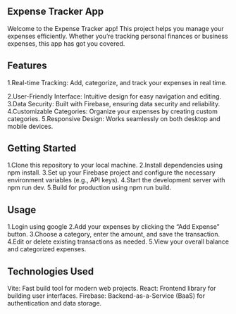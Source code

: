 ## Expense Tracker App
Welcome to the Expense Tracker app! This project helps you manage your expenses efficiently. Whether you’re tracking personal finances or business expenses, this app has got you covered.

## Features
1.Real-time Tracking: Add, categorize, and track your expenses in real time.

2.User-Friendly Interface: Intuitive design for easy navigation and editing.
3.Data Security: Built with Firebase, ensuring data security and reliability.
4.Customizable Categories: Organize your expenses by creating custom categories.
5.Responsive Design: Works seamlessly on both desktop and mobile devices.

## Getting Started
1.Clone this repository to your local machine.
2.Install dependencies using npm install.
3.Set up your Firebase project and configure the necessary environment variables (e.g., API keys).
4.Start the development server with npm run dev.
5.Build for production using npm run build.

## Usage
1.Login using google
2.Add your expenses by clicking the “Add Expense” button.
3.Choose a category, enter the amount, and save the transaction.
4.Edit or delete existing transactions as needed.
5.View your overall balance and categorized expenses.

## Technologies Used
Vite: Fast build tool for modern web projects.
React: Frontend library for building user interfaces.
Firebase: Backend-as-a-Service (BaaS) for authentication and data storage.